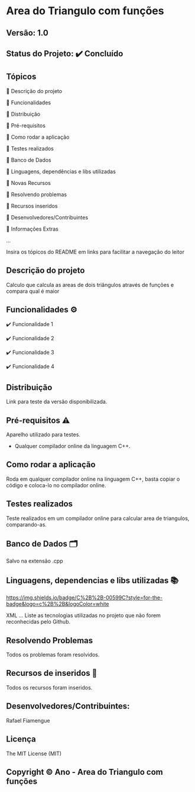 # Area do Triangulo com funções
## Versão: 1.0 
## Status do Projeto: ✔️ Concluído

## Tópicos
🔹 Descrição do projeto 

🔹 Funcionalidades

🔹 Distribuição

🔹 Pré-requisitos

🔹 Como rodar a aplicação

🔹 Testes realizados

🔹 Banco de Dados

🔹 Linguagens, dependências e libs utilizadas

🔹 Novas Recursos

🔹 Resolvendo problemas

🔹 Recursos inseridos 

🔹 Desenvolvedores/Contribuintes

🔹 Informações Extras


...

Insira os tópicos do README em links para facilitar a navegação do leitor

## Descrição do projeto
Calculo que calcula as areas de dois triângulos através de funções e compara qual é maior

## Funcionalidades ⚙️
✔️ Funcionalidade 1

✔️ Funcionalidade 2

✔️ Funcionalidade 3

✔️ Funcionalidade 4

## Distribuição
Link para teste da versão disponibilizada.

## Pré-requisitos ⚠️    
Aparelho utilizado para testes.
- Qualquer compilador online da linguagem C++.

## Como rodar a aplicação 
Roda em qualquer compilador online na linguagem C++, basta copiar o código e coloca-lo no compilador online.

## Testes realizados
Teste realizados em um compilador online para calcular area de triangulos, comparando-as.

## Banco de Dados 🗂️
Salvo na extensão .cpp

## Linguagens, dependencias e libs utilizadas 📚
https://img.shields.io/badge/C%2B%2B-00599C?style=for-the-badge&logo=c%2B%2B&logoColor=white

XML
...
Liste as tecnologias utilizadas no projeto que não forem reconhecidas pelo Github.

## Resolvendo Problemas 
Todos os problemas foram resolvidos.

## Recursos de inseridos 🧰
Todos os recursos foram inseridos.

## Desenvolvedores/Contribuintes:
Rafael Fiamengue

## Licença
The MIT License (MIT)

## Copyright ©️ Ano - Area do Triangulo com funções
